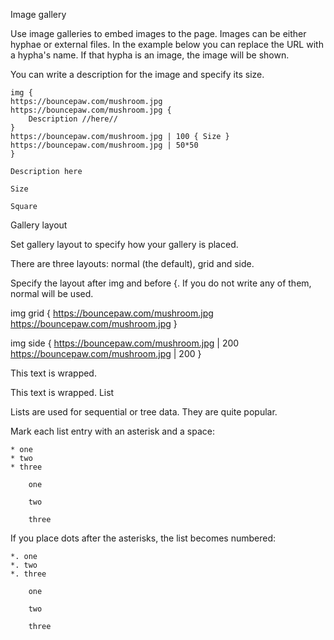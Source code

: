 Image gallery

Use image galleries to embed images to the page. Images can be either hyphae or external files. In the example below you can replace the URL with a hypha's name. If that hypha is an image, the image will be shown.

You can write a description for the image and specify its size.

    img {
    https://bouncepaw.com/mushroom.jpg
    https://bouncepaw.com/mushroom.jpg {
    	Description //here//
    }
    https://bouncepaw.com/mushroom.jpg | 100 { Size }
    https://bouncepaw.com/mushroom.jpg | 50*50
    }

    Description here

    Size

    Square

Gallery layout

Set gallery layout to specify how your gallery is placed.

There are three layouts: normal (the default), grid and side.

Specify the layout after img and before {. If you do not write any of them, normal will be used.

img grid {
   https://bouncepaw.com/mushroom.jpg
   https://bouncepaw.com/mushroom.jpg
}

img side {
   https://bouncepaw.com/mushroom.jpg | 200
   https://bouncepaw.com/mushroom.jpg | 200
}

This text is wrapped.

This text is wrapped.
List

Lists are used for sequential or tree data. They are quite popular.

Mark each list entry with an asterisk and a space:

    * one
    * two
    * three

        one

        two

        three

If you place dots after the asterisks, the list becomes numbered:

    *. one
    *. two
    *. three

        one

        two

        three
